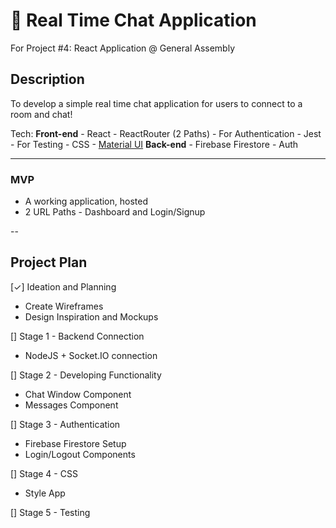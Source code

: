 # 💬 Real Time Chat Application
For Project #4: React Application @ General Assembly

## Description
To develop a simple real time chat application for users to connect to a room and chat!

Tech:
**Front-end**
    - React
        - ReactRouter (2 Paths) - For Authentication
        - Jest - For Testing
    - CSS
        - [Material UI](https://mui.com/)
**Back-end**
    - Firebase Firestore
        - Auth

---

### MVP
- A working application, hosted
- 2 URL Paths - Dashboard and Login/Signup

-- 

## Project Plan

[✓] Ideation and Planning
- Create Wireframes
- Design Inspiration and Mockups

[] Stage 1 - Backend Connection
- NodeJS + Socket.IO connection

[] Stage 2 - Developing Functionality
- Chat Window Component
- Messages Component

[] Stage 3 - Authentication
- Firebase Firestore Setup
- Login/Logout Components

[] Stage 4 - CSS
- Style App

[] Stage 5 - Testing